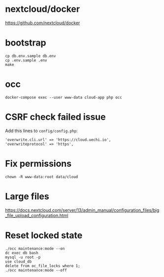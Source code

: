 # nextcloud/docker

https://github.com/nextcloud/docker

# bootstrap

```
cp db.env.sample db.env
cp .env.sample .env
make
```

# occ

```
docker-compose exec --user www-data cloud-app php occ
```

# CSRF check failed issue

Add this lines to `config/config.php`:

```
'overwrite.cli.url' => 'https://cloud.uechi.io',
'overwriteprotocol' => 'https',
```

# Fix permissions

```
chown -R www-data:root data/cloud
```

# Large files

https://docs.nextcloud.com/server/13/admin_manual/configuration_files/big_file_upload_configuration.html

# Reset locked state

```
./occ maintenance:mode --on
dc exec db bash
mysql -u root -p
use cloud_db
delete from oc_file_locks where 1;
./occ maintenance:mode --off
```
